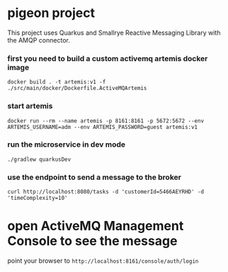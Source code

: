 # pigeon project

This project uses Quarkus and Smallrye Reactive Messaging Library with the AMQP connector.

### first you need to build a custom activemq artemis docker image

`docker build . -t artemis:v1 -f ./src/main/docker/Dockerfile.ActiveMQArtemis`

### start artemis

`docker run --rm --name artemis -p 8161:8161 -p 5672:5672 --env ARTEMIS_USERNAME=adm --env ARTEMIS_PASSWORD=guest artemis:v1`

### run the microservice in dev mode

```shell script
./gradlew quarkusDev
```

### use the endpoint to send a message to the broker

`curl http://localhost:8080/tasks -d 'customerId=5466AEYRHD' -d 'timeComplexity=10'`

# open ActiveMQ Management Console to see the message

point your browser to `http://localhost:8161/console/auth/login`
